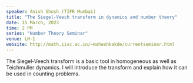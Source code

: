 ```yaml
---
speaker: Anish Ghosh (TIFR Mumbai)
title: "The Siegel-Veech transform in dynamics and number theory"
date: 15 March, 2023
time: 2 PM
series: "Number Theory Seminar"
venue: LH-1
website: http://math.iisc.ac.in/~maheshkakde/currentseminar.html
---
```


The Siegel-Veech transform is a basic tool in homogeneous as well as Teichmuller dynamics. I will introduce the transform and explain how it can be used in counting problems. 

